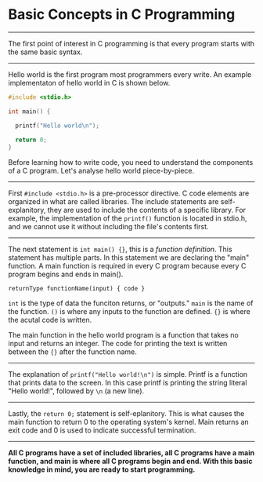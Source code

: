 # Basic Concepts in C Programming
***
The first point of interest in C programming is that every program starts with the same basic syntax.
***

Hello world is the first program most programmers every write. An example implementaton of hello world in C is shown below.

```C
#include <stdio.h>

int main() {

  printf("Hello world\n");
  
  return 0;
}
```
Before learning how to write code, you need to understand the components of a C program. Let's analyse hello world piece-by-piece.  

***
First ``` #include <stdio.h> ``` is a pre-processor directive. C code elements are organized in what are called libraries. The include statements are self-explanitory,
they are used to include the contents of a specific library. For example, the implementation of the ``` printf() ``` function is 
located in stdio.h, and we cannot use it without including the file's contents first.

***

The next statement is ``` int main() {} ```, this is a *function definition*. This statement has multiple parts. In this statement we are declaring the "main" function. 
A main function is required in every C program because every C program begins and ends in main().  

``` returnType functionName(input) { code } ```   

```int``` is the type of data the funciton returns, or "outputs." ```main``` is the name of the function. ```()``` is where any inputs to the function are defined. ```{}``` is where the acutal code is written.

The main function in the hello world program is a function that takes no input and returns an integer. The code for printing the text is written between the ```{}``` after the function name.  


***

The explanation of ``` printf("Hello world!\n") ``` is simple. Printf is a function that prints data to the screen. In this case printf is printing the string literal
"Hello world!", followed by ```\n``` (a new line).

***

Lastly, the ``` return 0; ``` statement is self-eplanitory. This is what causes the main function to return 0 to the operating system's kernel. Main returns
an exit code and 0 is used to indicate successful termination.  

***

**All C programs have a set of included libraries, all C programs have a main function, and main is where all C programs begin and end. With this basic knowledge in mind, you are ready to start programming.**
